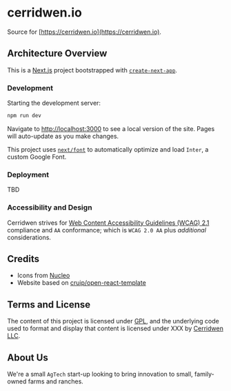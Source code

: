 # cerridwen.io

Source for [https://cerridwen.io](https://cerridwen.io).

## Architecture Overview

This is a [Next.js](https://nextjs.org/) project bootstrapped with [`create-next-app`](https://github.com/vercel/next.js/tree/canary/packages/create-next-app).

### Development

Starting the development server:

```bash
npm run dev
```

Navigate to [http://localhost:3000](http://localhost:3000) to see a local version of the site. Pages will auto-update
as you make changes.

This project uses [`next/font`](https://nextjs.org/docs/basic-features/font-optimization) to automatically optimize and
load `Inter`, a custom Google Font.

### Deployment

TBD

### Accessibility and Design

Cerridwen strives for [Web Content Accessibility Guidelines (WCAG) 2.1](https://www.w3.org/TR/WCAG21/) compliance and
`AA` conformance; which is `WCAG 2.0 AA` plus *additional* considerations.

## Credits

- Icons from [Nucleo](https://nucleoapp.com/)
- Website based on [cruip/open-react-template](https://github.com/cruip/open-react-template)

## Terms and License

The content of this project is licensed under [GPL](https://www.gnu.org/licenses/gpl-3.0.html), and the underlying
code used to format and display that content is licensed under XXX by [Cerridwen LLC](https://cerridwen.io).

## About Us

We're a small `AgTech` start-up looking to bring innovation to small, family-owned farms and ranches.
